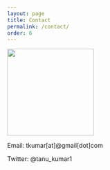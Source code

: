```yaml
---
layout: page
title: Contact 
permalink: /contact/
order: 6
---
```




<img src="tkumar012.github.io/picture.jpeg" height="200"/>


Email: tkumar[at]@gmail[dot]com

Twitter: @tanu_kumar1